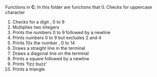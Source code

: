 Functions in **C**;
In this folder are functions that
0. Checks for uppercase character
1. Checks for a digit , 0 to 9
2. Multiplies two integers
3. Prints the numbers 0 to 9 followed by a newline
4. Prints numbers 0 to 9 but excludes 2 and 4
5. Prints 10x the number , 0 to 14
6. Draws a straight line in the terminal
7. Draws a diagonal line on the terminal
8. Prints a square followed by a newline
9. Prints 'fizz buzz'
10. Prints a triangle
